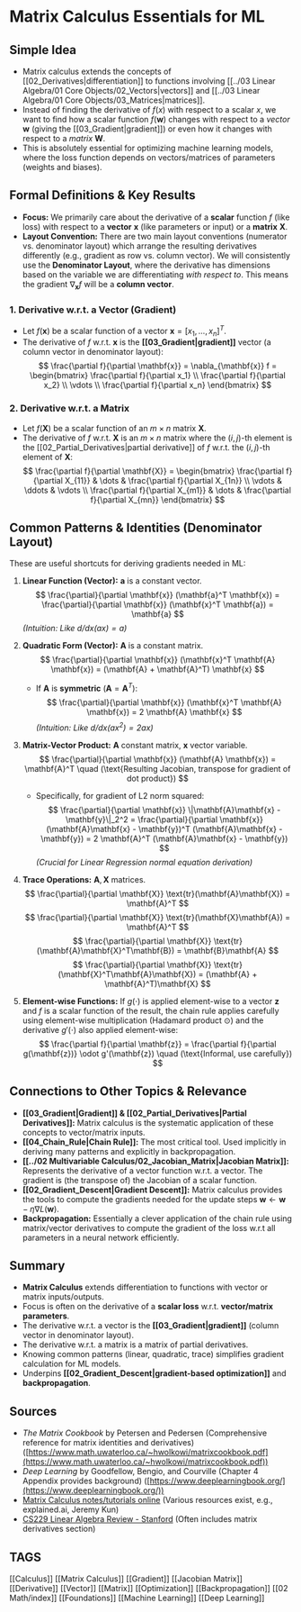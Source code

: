 # Matrix Calculus Essentials for ML

## Simple Idea
*   Matrix calculus extends the concepts of [[02_Derivatives|differentiation]] to functions involving [[../03 Linear Algebra/01 Core Objects/02_Vectors|vectors]] and [[../03 Linear Algebra/01 Core Objects/03_Matrices|matrices]].
*   Instead of finding the derivative of $f(x)$ with respect to a scalar $x$, we want to find how a scalar function $f(\mathbf{w})$ changes with respect to a *vector* $\mathbf{w}$ (giving the [[03_Gradient|gradient]]) or even how it changes with respect to a *matrix* $\mathbf{W}$.
*   This is absolutely essential for optimizing machine learning models, where the loss function depends on vectors/matrices of parameters (weights and biases).

## Formal Definitions & Key Results

*   **Focus:** We primarily care about the derivative of a **scalar** function $f$ (like loss) with respect to a **vector** $\mathbf{x}$ (like parameters or input) or a **matrix** $\mathbf{X}$.
*   **Layout Convention:** There are two main layout conventions (numerator vs. denominator layout) which arrange the resulting derivatives differently (e.g., gradient as row vs. column vector). We will consistently use the **Denominator Layout**, where the derivative has dimensions based on the variable we are differentiating *with respect to*. This means the gradient $\nabla_{\mathbf{x}} f$ will be a **column vector**.

### 1. Derivative w.r.t. a Vector (Gradient)
*   Let $f(\mathbf{x})$ be a scalar function of a vector $\mathbf{x} = [x_1, ..., x_n]^T$.
*   The derivative of $f$ w.r.t. $\mathbf{x}$ is the **[[03_Gradient|gradient]]** vector (a column vector in denominator layout):
    $$ \frac{\partial f}{\partial \mathbf{x}} = \nabla_{\mathbf{x}} f = \begin{bmatrix} \frac{\partial f}{\partial x_1} \\ \frac{\partial f}{\partial x_2} \\ \vdots \\ \frac{\partial f}{\partial x_n} \end{bmatrix} $$

### 2. Derivative w.r.t. a Matrix
*   Let $f(\mathbf{X})$ be a scalar function of an $m \times n$ matrix $\mathbf{X}$.
*   The derivative of $f$ w.r.t. $\mathbf{X}$ is an $m \times n$ matrix where the $(i, j)$-th element is the [[02_Partial_Derivatives|partial derivative]] of $f$ w.r.t. the $(i, j)$-th element of $\mathbf{X}$:
    $$ \frac{\partial f}{\partial \mathbf{X}} = \begin{bmatrix}
        \frac{\partial f}{\partial X_{11}} & \dots & \frac{\partial f}{\partial X_{1n}} \\
        \vdots & \ddots & \vdots \\
        \frac{\partial f}{\partial X_{m1}} & \dots & \frac{\partial f}{\partial X_{mn}}
    \end{bmatrix} $$

## Common Patterns & Identities (Denominator Layout)

These are useful shortcuts for deriving gradients needed in ML:

1.  **Linear Function (Vector):** $\mathbf{a}$ is a constant vector.
    $$ \frac{\partial}{\partial \mathbf{x}} (\mathbf{a}^T \mathbf{x}) = \frac{\partial}{\partial \mathbf{x}} (\mathbf{x}^T \mathbf{a}) = \mathbf{a} $$
    *(Intuition: Like $d/dx (ax) = a$)*

2.  **Quadratic Form (Vector):** $\mathbf{A}$ is a constant matrix.
    $$ \frac{\partial}{\partial \mathbf{x}} (\mathbf{x}^T \mathbf{A} \mathbf{x}) = (\mathbf{A} + \mathbf{A}^T) \mathbf{x} $$
    *   If $\mathbf{A}$ is **symmetric** ($\mathbf{A} = \mathbf{A}^T$):
        $$ \frac{\partial}{\partial \mathbf{x}} (\mathbf{x}^T \mathbf{A} \mathbf{x}) = 2 \mathbf{A} \mathbf{x} $$
    *(Intuition: Like $d/dx (ax^2) = 2ax$)*

3.  **Matrix-Vector Product:** $\mathbf{A}$ constant matrix, $\mathbf{x}$ vector variable.
    $$ \frac{\partial}{\partial \mathbf{x}} (\mathbf{A} \mathbf{x}) = \mathbf{A}^T \quad (\text{Resulting Jacobian, transpose for gradient of dot product}) $$
    *   Specifically, for gradient of L2 norm squared:
        $$ \frac{\partial}{\partial \mathbf{x}} \|\mathbf{A}\mathbf{x} - \mathbf{y}\|_2^2 = \frac{\partial}{\partial \mathbf{x}} (\mathbf{A}\mathbf{x} - \mathbf{y})^T (\mathbf{A}\mathbf{x} - \mathbf{y}) = 2 \mathbf{A}^T (\mathbf{A}\mathbf{x} - \mathbf{y}) $$
        *(Crucial for Linear Regression normal equation derivation)*

4.  **Trace Operations:** $\mathbf{A}, \mathbf{X}$ matrices.
    $$ \frac{\partial}{\partial \mathbf{X}} \text{tr}(\mathbf{A}\mathbf{X}) = \mathbf{A}^T $$
    $$ \frac{\partial}{\partial \mathbf{X}} \text{tr}(\mathbf{X}\mathbf{A}) = \mathbf{A}^T $$
    $$ \frac{\partial}{\partial \mathbf{X}} \text{tr}(\mathbf{A}\mathbf{X}^T\mathbf{B}) = \mathbf{B}\mathbf{A} $$
    $$ \frac{\partial}{\partial \mathbf{X}} \text{tr}(\mathbf{X}^T\mathbf{A}\mathbf{X}) = (\mathbf{A} + \mathbf{A}^T)\mathbf{X} $$

5.  **Element-wise Functions:** If $g(\cdot)$ is applied element-wise to a vector $\mathbf{z}$ and $f$ is a scalar function of the result, the chain rule applies carefully using element-wise multiplication (Hadamard product $\odot$) and the derivative $g'(\cdot)$ also applied element-wise:
    $$ \frac{\partial f}{\partial \mathbf{z}} = \frac{\partial f}{\partial g(\mathbf{z})} \odot g'(\mathbf{z}) \quad (\text{Informal, use carefully}) $$

## Connections to Other Topics & Relevance

*   **[[03_Gradient|Gradient]] & [[02_Partial_Derivatives|Partial Derivatives]]:** Matrix calculus is the systematic application of these concepts to vector/matrix inputs.
*   **[[04_Chain_Rule|Chain Rule]]:** The most critical tool. Used implicitly in deriving many patterns and explicitly in backpropagation.
*   **[[../02 Multivariable Calculus/02_Jacobian_Matrix|Jacobian Matrix]]:** Represents the derivative of a vector function w.r.t. a vector. The gradient is (the transpose of) the Jacobian of a scalar function.
*   **[[02_Gradient_Descent|Gradient Descent]]:** Matrix calculus provides the tools to compute the gradients needed for the update steps $\mathbf{w} \leftarrow \mathbf{w} - \eta \nabla L(\mathbf{w})$.
*   **Backpropagation:** Essentially a clever application of the chain rule using matrix/vector derivatives to compute the gradient of the loss w.r.t all parameters in a neural network efficiently.

## Summary
*   **Matrix Calculus** extends differentiation to functions with vector or matrix inputs/outputs.
*   Focus is often on the derivative of a **scalar loss** w.r.t. **vector/matrix parameters**.
*   The derivative w.r.t. a vector is the **[[03_Gradient|gradient]]** (column vector in denominator layout).
*   The derivative w.r.t. a matrix is a matrix of partial derivatives.
*   Knowing common patterns (linear, quadratic, trace) simplifies gradient calculation for ML models.
*   Underpins **[[02_Gradient_Descent|gradient-based optimization]]** and **backpropagation**.

## Sources
*   *The Matrix Cookbook* by Petersen and Pedersen (Comprehensive reference for matrix identities and derivatives) ([https://www.math.uwaterloo.ca/~hwolkowi/matrixcookbook.pdf](https://www.math.uwaterloo.ca/~hwolkowi/matrixcookbook.pdf))
*   *Deep Learning* by Goodfellow, Bengio, and Courville (Chapter 4 Appendix provides background) ([https://www.deeplearningbook.org/](https://www.deeplearningbook.org/))
*   [Matrix Calculus notes/tutorials online](https://explained.ai/matrix-calculus/index.html) (Various resources exist, e.g., explained.ai, Jeremy Kun)
*   [CS229 Linear Algebra Review - Stanford](https://cs229.stanford.edu/section/cs229-linalg.pdf) (Often includes matrix derivatives section)

## TAGS
[[Calculus]] [[Matrix Calculus]] [[Gradient]] [[Jacobian Matrix]] [[Derivative]] [[Vector]] [[Matrix]] [[Optimization]] [[Backpropagation]] [[02 Math/index]] [[Foundations]] [[Machine Learning]] [[Deep Learning]]